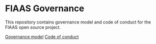 # FIAAS Governance

This repository contains governance model and code of conduct for the FIAAS open source project.

[Governance model](governance_model.md)
[Code of conduct](code_of_conduct.md)
